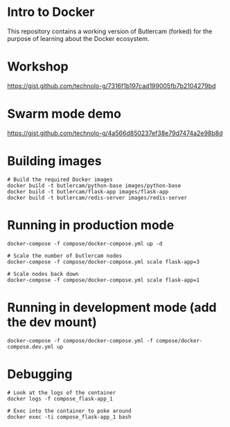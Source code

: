 # Intro to Docker

This repository contains a working version of Butlercam (forked) for the purpose
of learning about the Docker ecosystem. 

# Workshop
https://gist.github.com/technolo-g/7316f1b197cad199005fb7b2104279bd

# Swarm mode demo
https://gist.github.com/technolo-g/4a566d850237ef38e79d7474a2e98b8d


# Building images
```
# Build the required Docker images
docker build -t butlercam/python-base images/python-base
docker build -t butlercam/flask-app images/flask-app
docker build -t butlercam/redis-server images/redis-server
```

# Running in production mode
```
docker-compose -f compose/docker-compose.yml up -d

# Scale the number of butlercam nodes
docker-compose -f compose/docker-compose.yml scale flask-app=3

# Scale nodes back down
docker-compose -f compose/docker-compose.yml scale flask-app=1
```

# Running in development mode (add the dev mount)
```
docker-compose -f compose/docker-compose.yml -f compose/docker-compose.dev.yml up
```



# Debugging
```
# Look at the logs of the container
docker logs -f compose_flask-app_1

# Exec into the container to poke around
docker exec -ti compose_flask-app_1 bash
```

